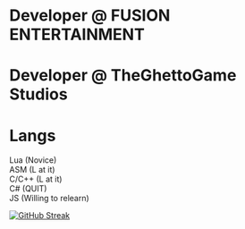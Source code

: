 # **Developer @ FUSION ENTERTAINMENT**  
# **Developer @ TheGhettoGame Studios**

# Langs

Lua (Novice)  
ASM (L at it)  
C/C++ (L at it)  
C# (QUIT)  
JS (Willing to relearn)

[![GitHub Streak](https://github-readme-streak-stats.herokuapp.com?user=RobloxArchiver&theme=dark)](https://git.io/streak-stats)
